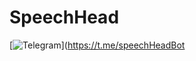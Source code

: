 # SpeechHead

[![Telegram](https://img.shields.io/badge/Telegram-092949?style=for-the-badge&logo=Telegram)](https://t.me/speechHeadBot
